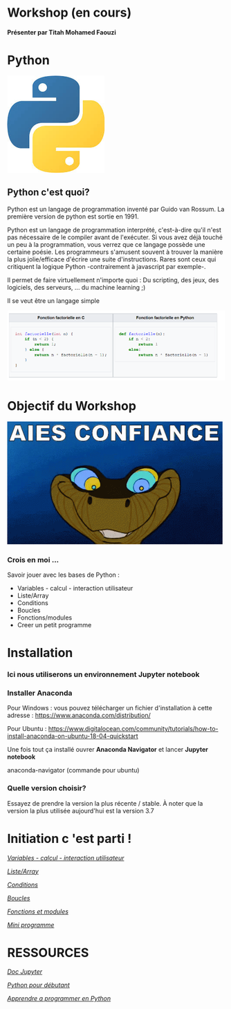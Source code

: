 # Workshop (en cours)

#### Présenter par Titah Mohamed Faouzi

# Python
![](https://github.com/faouzifouz/Python/blob/master/python.jpg)
## Python c'est quoi?

Python est un langage de programmation inventé par Guido van Rossum. La première version de python est sortie en 1991.

Python est un langage de programmation interprété, c'est-à-dire qu'il n'est pas nécessaire de le compiler avant de l'exécuter. Si vous avez déjà touché un peu à la programmation, vous verrez que ce langage possède une certaine poésie. Les programmeurs s'amusent souvent à trouver la manière la plus jolie/efficace d'écrire une suite d'instructions. Rares sont ceux qui critiquent la logique Python -contrairement à javascript par exemple-. 

Il permet de faire virtuellement n'importe quoi : Du scripting, des jeux, des logiciels, des serveurs, ... du machine learning ;)

Il se veut être un langage simple

![](https://github.com/faouzifouz/Python/blob/master/intro.PNG)

# Objectif du Workshop 

![](https://github.com/faouzifouz/Python/blob/master/junglegif.gif)
### Crois en moi ... 

Savoir jouer avec les bases de Python :

* Variables - calcul - interaction utilisateur 
* Liste/Array
* Conditions
* Boucles
* Fonctions/modules
* Creer un petit programme

# Installation

###  Ici nous utiliserons  un environnement Jupyter notebook

### Installer Anaconda

Pour Windows : vous pouvez télécharger un fichier d'installation à cette adresse : https://www.anaconda.com/distribution/

Pour Ubuntu : https://www.digitalocean.com/community/tutorials/how-to-install-anaconda-on-ubuntu-18-04-quickstart

Une fois tout ça installé ouvrer **Anaconda Navigator** et lancer **Jupyter notebook**

anaconda-navigator (commande pour ubuntu)

### Quelle version choisir?

Essayez de prendre la version la plus récente / stable. À noter que la version la plus utilisée aujourd'hui est la version 3.7

# Initiation c 'est parti !

*[Variables - calcul - interaction utilisateur](https://github.com/faouzifouz/Python/blob/master/1.%20Prise%20en%20main.ipynb)*

*[Liste/Array](https://github.com/faouzifouz/Python/blob/master/Liste-Array%20v.ipynb)*

*[Conditions](https://github.com/faouzifouz/Python/blob/master/Conditions.ipynb)*

*[Boucles](https://github.com/faouzifouz/Python/blob/master/Boucles.ipynb)*

*[Fonctions et modules](https://github.com/faouzifouz/Python/blob/master/Fonctions%20et%20Modules.ipynb)*

*[Mini programme](https://github.com/faouzifouz/Python/blob/master/Mini%20programmes.ipynb)*


# RESSOURCES


*[Doc Jupyter](https://jupyter.org/documentation)*

*[Python pour débutant](https://python-django.dev/)*

*[Apprendre a programmer en Python](https://openclassrooms.com/fr/courses/235344-apprenez-a-programmer-en-python/230659-decouvrez-python)*

